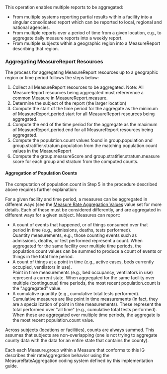 <!-- OperationDefinition-ProduceMeasure-aggregate-intro.md {% comment %}
*****************************************************************************************
*                            WARNING: DO NOT EDIT THIS FILE                             *
*                                                                                       *
* This file is generated by SUSHI. Any edits you make to this file will be overwritten. *
*                                                                                       *
* To change the contents of this file, edit the original source file at:                *
* ig-data\input\includes\OperationDefinition-ProduceMeasure-aggregate-intro.md          *
*****************************************************************************************
{% endcomment %} -->
This operation enables multiple reports to be aggregated:
* From multiple systems reporting partial results within a facility into a singular consolidated report which can be reported to local, regional and national agencies.
* From multiple reports over a period of time from a given location, e.g., to aggregate daily measure reports into a weekly report.
* From multiple subjects within a geographic region into a MeasureReport describing that region.


### Aggregating MeasureReport Resources
The process for aggregating MeasureReport resources up to a geographic region or time period
follows the steps below:

1. Collect all MeasureReport resources to be aggregated.
   Note: All MeasureReport resources being aggregated must refererence a common Measure in MeasureReport.measure.
2. Determine the subject of the report (the larger location)
3. Compute the start of the time period for the aggregate as the minimum of MeasureReport.period.start for all MeasureReport resources being aggregated.
4. Compute the end of the time period for the aggregate as the maximum of MeasureReport.period.end for all MeasureReport resources being aggregated.
5. Compute the population.count values found in group.population and group.stratifier.stratum.population from the matching population.count values in
the MeasureReport
6. Compute the group.measureScore and group.stratifier.stratum.measure score for each group and stratum from the computed counts.

#### Aggregation of Population Counts
The computation of population.count in Step 5 in the procedure described above requires further explanation:

For a given facility and time period, a measures can be aggregated in different ways (see the
[Measure Rate Aggregation Values](ValueSet-MeasureRateAggregationValues.html) value set for more details.
Each of these must be considered differently, and are aggregated in different ways for a given subject.
Measures can report:
* A count of events that happened, or of things consumed over that period in time (e.g., admissions, deaths, tests performed).<br/>
  Quantity measurements, e.g., those counting events such as admissions, deaths, or test performed represent a count.  When aggregated for the same facility over
  multiple time periods, the population.count values can be summed to produce a count of events or things in the total time period.
* A count of things at a point in time (e.g., active cases, beds currently occupied, ventilators in use).<br/>
  Point in time measurements (e.g., bed occupancy, ventilators in use) represent a current state. When aggregated for the same facility
  over multiple (continguous) time  periods, the most recent population.count is the "aggregated" value.
* A cumulative quantity (e.g., cumulative total tests performed).<br/>
  Cumulative measures are like point in time measurements (in fact, they are a specialization of point in time measurements).  These represent the total performed
  over "all time" (e.g., cumulative total tests performed).  When these are aggregated over multiple time periods, the aggregate is the most recent population.count value.

Across subjects (locations or facilities), counts are always summed.  This assumes that subjects are non-overlapping (one is not trying to aggregate county data
with the data for an entire state that contains the county).

Each each Measure.group within a Measure that conforms to this IG describes their rateAggregation behavior using the MeasureRateAggregation coding system defined
by this implementation guide.